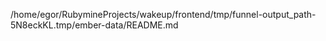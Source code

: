 /home/egor/RubymineProjects/wakeup/frontend/tmp/funnel-output_path-5N8eckKL.tmp/ember-data/README.md